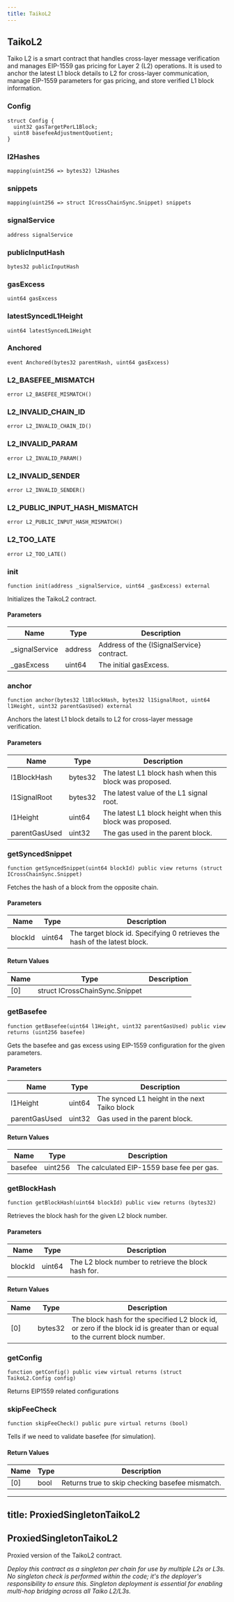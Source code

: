 ```yaml
---
title: TaikoL2
---
```


## TaikoL2

Taiko L2 is a smart contract that handles cross-layer message
verification and manages EIP-1559 gas pricing for Layer 2 (L2) operations.
It is used to anchor the latest L1 block details to L2 for cross-layer
communication, manage EIP-1559 parameters for gas pricing, and store
verified L1 block information.

### Config

```solidity
struct Config {
  uint32 gasTargetPerL1Block;
  uint8 basefeeAdjustmentQuotient;
}
```

### l2Hashes

```solidity
mapping(uint256 => bytes32) l2Hashes
```

### snippets

```solidity
mapping(uint256 => struct ICrossChainSync.Snippet) snippets
```

### signalService

```solidity
address signalService
```

### publicInputHash

```solidity
bytes32 publicInputHash
```

### gasExcess

```solidity
uint64 gasExcess
```

### latestSyncedL1Height

```solidity
uint64 latestSyncedL1Height
```

### Anchored

```solidity
event Anchored(bytes32 parentHash, uint64 gasExcess)
```

### L2_BASEFEE_MISMATCH

```solidity
error L2_BASEFEE_MISMATCH()
```

### L2_INVALID_CHAIN_ID

```solidity
error L2_INVALID_CHAIN_ID()
```

### L2_INVALID_PARAM

```solidity
error L2_INVALID_PARAM()
```

### L2_INVALID_SENDER

```solidity
error L2_INVALID_SENDER()
```

### L2_PUBLIC_INPUT_HASH_MISMATCH

```solidity
error L2_PUBLIC_INPUT_HASH_MISMATCH()
```

### L2_TOO_LATE

```solidity
error L2_TOO_LATE()
```

### init

```solidity
function init(address _signalService, uint64 _gasExcess) external
```

Initializes the TaikoL2 contract.

#### Parameters

| Name            | Type    | Description                               |
| --------------- | ------- | ----------------------------------------- |
| \_signalService | address | Address of the {ISignalService} contract. |
| \_gasExcess     | uint64  | The initial gasExcess.                    |

### anchor

```solidity
function anchor(bytes32 l1BlockHash, bytes32 l1SignalRoot, uint64 l1Height, uint32 parentGasUsed) external
```

Anchors the latest L1 block details to L2 for cross-layer
message verification.

#### Parameters

| Name          | Type    | Description                                              |
| ------------- | ------- | -------------------------------------------------------- |
| l1BlockHash   | bytes32 | The latest L1 block hash when this block was proposed.   |
| l1SignalRoot  | bytes32 | The latest value of the L1 signal root.                  |
| l1Height      | uint64  | The latest L1 block height when this block was proposed. |
| parentGasUsed | uint32  | The gas used in the parent block.                        |

### getSyncedSnippet

```solidity
function getSyncedSnippet(uint64 blockId) public view returns (struct ICrossChainSync.Snippet)
```

Fetches the hash of a block from the opposite chain.

#### Parameters

| Name    | Type   | Description                                                               |
| ------- | ------ | ------------------------------------------------------------------------- |
| blockId | uint64 | The target block id. Specifying 0 retrieves the hash of the latest block. |

#### Return Values

| Name | Type                           | Description |
| ---- | ------------------------------ | ----------- |
| [0]  | struct ICrossChainSync.Snippet |             |

### getBasefee

```solidity
function getBasefee(uint64 l1Height, uint32 parentGasUsed) public view returns (uint256 basefee)
```

Gets the basefee and gas excess using EIP-1559 configuration for
the given parameters.

#### Parameters

| Name          | Type   | Description                                  |
| ------------- | ------ | -------------------------------------------- |
| l1Height      | uint64 | The synced L1 height in the next Taiko block |
| parentGasUsed | uint32 | Gas used in the parent block.                |

#### Return Values

| Name    | Type    | Description                               |
| ------- | ------- | ----------------------------------------- |
| basefee | uint256 | The calculated EIP-1559 base fee per gas. |

### getBlockHash

```solidity
function getBlockHash(uint64 blockId) public view returns (bytes32)
```

Retrieves the block hash for the given L2 block number.

#### Parameters

| Name    | Type   | Description                                         |
| ------- | ------ | --------------------------------------------------- |
| blockId | uint64 | The L2 block number to retrieve the block hash for. |

#### Return Values

| Name | Type    | Description                                                                                                                 |
| ---- | ------- | --------------------------------------------------------------------------------------------------------------------------- |
| [0]  | bytes32 | The block hash for the specified L2 block id, or zero if the block id is greater than or equal to the current block number. |

### getConfig

```solidity
function getConfig() public view virtual returns (struct TaikoL2.Config config)
```

Returns EIP1559 related configurations

### skipFeeCheck

```solidity
function skipFeeCheck() public pure virtual returns (bool)
```

Tells if we need to validate basefee (for simulation).

#### Return Values

| Name | Type | Description                                     |
| ---- | ---- | ----------------------------------------------- |
| [0]  | bool | Returns true to skip checking basefee mismatch. |

---

## title: ProxiedSingletonTaikoL2

## ProxiedSingletonTaikoL2

Proxied version of the TaikoL2 contract.

_Deploy this contract as a singleton per chain for use by multiple L2s
or L3s. No singleton check is performed within the code; it's the deployer's
responsibility to ensure this. Singleton deployment is essential for
enabling multi-hop bridging across all Taiko L2/L3s._
